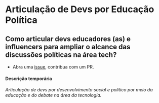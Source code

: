 # Articulação de Devs por Educação Política

## Como articular devs educadores (as) e influencers para ampliar o alcance das discussões políticas na área tech?

* Abra uma [issue](https://github.com/cpt-westphalen/dev-social/issues), contribua com um PR.

#### Descrição temporária
*Articulação de devs por desenvolvimento social e político por meio da educação e do debate na área da tecnologia.*
